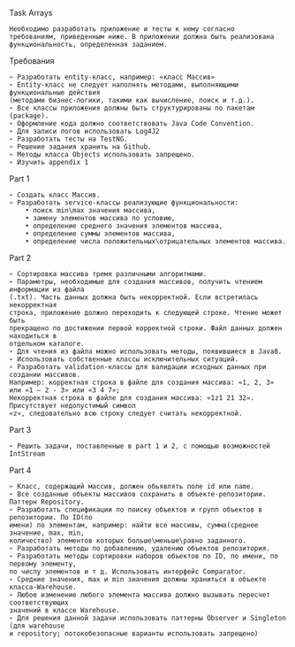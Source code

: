 Task Arrays

	Необходимо разработать приложение и тесты к нему согласно
	требованиям, приведенным ниже. В приложении должна быть реализована
	функциональность, определенная заданием.

Требования

	➢ Разработать entity-класс, например: «класс Массив»
	➢ Entity-класс не следует наполнять методами, выполняющими функциональные действия
	(методами бизнес-логики, такими как вычисление, поиск и т.д.).
	➢ Все классы приложения должны быть структурированы по пакетам (package).
	➢ Оформление кода должно соответствовать Java Code Convention.
	➢ Для записи логов использовать Log4J2
	➢ Разработать тесты на TestNG.
	➢ Решение задания хранить на Github.
	➢ Методы класса Objects использовать запрещено.
	➢ Изучить appendix 1


Part 1

	➢ Создать класс Массив.
	➢ Разработать service-классы реализующие функциональности:
		• поиск min\max значения массива,
		• замену элементов массива по условию,
		• определение среднего значения элементов массива,
		• определение суммы элементов массива,
		• определение числа положительных\отрицательных элементов массива.


Part 2

	➢ Сортировка массива тремя различными алгоритмами.
	➢ Параметры, необходимые для создания массивов, получить чтением информации из файла
	(.txt). Часть данных должна быть некорректной. Если встретилась некорректная
	строка, приложение должно переходить к следующей строке. Чтение может быть
	прекращено по достижении первой корректной строки. Файл данных должен находиться в
	отдельном каталоге.
	➢ Для чтения из файла можно использовать методы, появившиеся в Java8.
	➢ Использовать собственные классы исключительных ситуаций.
	➢ Разработать validation-классы для валидации исходных данных при создании массивов.
	Например: корректная строка в файле для создания массива: «1, 2, 3» или «1 – 2 - 3» или «3 4 7»;
	Некорректная строка в файле для создания массива: «1z1 21 32». Присутствует недопустимый символ
	«z», следовательно всю строку следует считать некорректной.

Part 3

	➢ Решить задачи, поставленные в part 1 и 2, с помощью возможностей IntStream

Part 4

	➢ Класс, содержащий массив, должен обьявлять поле id или name.
	➢ Все созданные объекты массивов сохранить в объекте-репозитории. Паттерн Repository.
	➢ Разработать спецификации по поиску объектов и групп объектов в репозитории. По ID(по
	имени) по элементам, например: найти все массивы, сумма(среднее значение, max, min,
	количество) элементов которых больше\меньше\равно заданного.
	➢ Разработать методы по добавлению, удалению объектов репозитория.
	➢ Разработать методы сортировки наборов объектов по ID, по имени, по первому элементу,
	по числу элементов и т д. Использовать интерфейс Comparator.
	➢ Средние значения, max и min значения должны храниться в объекте класса-Warehouse.
	➢ Любое изменение любого элемента массива должно вызывать пересчет соответствующих
	значений в классе Warehouse.
	➢ Для решения данной задачи использовать паттерны Observer и Singleton (для warehouse
	и repository; потокобезопасные варианты использовать запрещено)
